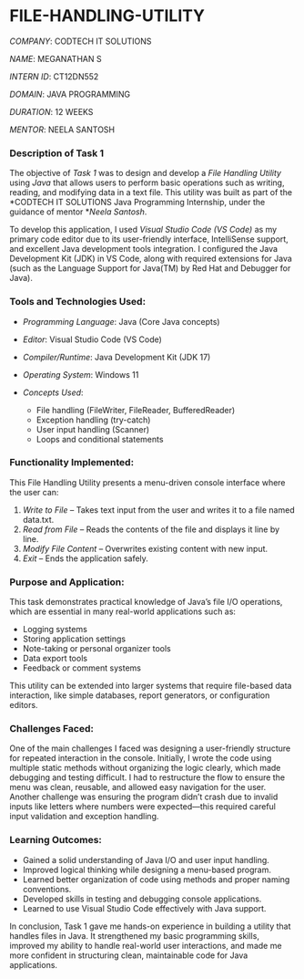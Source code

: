 # FILE-HANDLING-UTILITY

*COMPANY*: CODTECH IT SOLUTIONS

*NAME*: MEGANATHAN S

*INTERN ID*: CT12DN552

*DOMAIN*: JAVA PROGRAMMING

*DURATION*: 12 WEEKS

*MENTOR*: NEELA SANTOSH

### Description of Task 1

The objective of *Task 1* was to design and develop a *File Handling Utility* using *Java* that allows users to perform basic operations such as writing, reading, and modifying data in a text file. This utility was built as part of the *CODTECH IT SOLUTIONS Java Programming Internship, under the guidance of mentor **Neela Santosh*.

To develop this application, I used *Visual Studio Code (VS Code)* as my primary code editor due to its user-friendly interface, IntelliSense support, and excellent Java development tools integration. I configured the Java Development Kit (JDK) in VS Code, along with required extensions for Java (such as the Language Support for Java(TM) by Red Hat and Debugger for Java).

### Tools and Technologies Used:

* *Programming Language*: Java (Core Java concepts)
* *Editor*: Visual Studio Code (VS Code)
* *Compiler/Runtime*: Java Development Kit (JDK 17)
* *Operating System*: Windows 11
* *Concepts Used*:

  * File handling (FileWriter, FileReader, BufferedReader)
  * Exception handling (try-catch)
  * User input handling (Scanner)
  * Loops and conditional statements

### Functionality Implemented:

This File Handling Utility presents a menu-driven console interface where the user can:

1. *Write to File* – Takes text input from the user and writes it to a file named data.txt.
2. *Read from File* – Reads the contents of the file and displays it line by line.
3. *Modify File Content* – Overwrites existing content with new input.
4. *Exit* – Ends the application safely.

### Purpose and Application:

This task demonstrates practical knowledge of Java’s file I/O operations, which are essential in many real-world applications such as:

* Logging systems
* Storing application settings
* Note-taking or personal organizer tools
* Data export tools
* Feedback or comment systems

This utility can be extended into larger systems that require file-based data interaction, like simple databases, report generators, or configuration editors.

### Challenges Faced:

One of the main challenges I faced was designing a user-friendly structure for repeated interaction in the console. Initially, I wrote the code using multiple static methods without organizing the logic clearly, which made debugging and testing difficult. I had to restructure the flow to ensure the menu was clean, reusable, and allowed easy navigation for the user. Another challenge was ensuring the program didn’t crash due to invalid inputs like letters where numbers were expected—this required careful input validation and exception handling.

### Learning Outcomes:

* Gained a solid understanding of Java I/O and user input handling.
* Improved logical thinking while designing a menu-based program.
* Learned better organization of code using methods and proper naming conventions.
* Developed skills in testing and debugging console applications.
* Learned to use Visual Studio Code effectively with Java support.

In conclusion, Task 1 gave me hands-on experience in building a utility that handles files in Java. It strengthened my basic programming skills, improved my ability to handle real-world user interactions, and made me more confident in structuring clean, maintainable code for Java applications.
